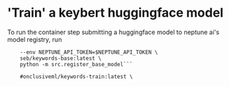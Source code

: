 # 'Train' a keybert huggingface model

To run the container step submitting a huggingface model to neptune ai's model registry, run

```docker run \
    --env NEPTUNE_API_TOKEN=$NEPTUNE_API_TOKEN \
    seb/keywords-base:latest \
    python -m src.register_base_model```

    #onclusiveml/keywords-train:latest \